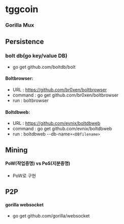 # tggcoin


### Gorilla Mux

## Persistence

### bolt db(go key/value DB)
- go get github.com/boltdb/bolt

#### Boltbrowser:

- URL : https://github.com/br0xen/boltbrowser
- command : go get github.com/br0xen/boltbrowser
- run : boltbrowser <filename>

#### Boltdbweb:

- URL : https://github.com/evnix/boltdbweb
- command : go get github.com/evnix/boltdbweb
- run : boltdbweb --db-name=`<DBfilename>`

## Mining

#### PoW(작업증명) vs PoS(지분증명)
- PoW로 구현

## P2P

####  gorilla websocket
- go get github.com/gorilla/websocket
